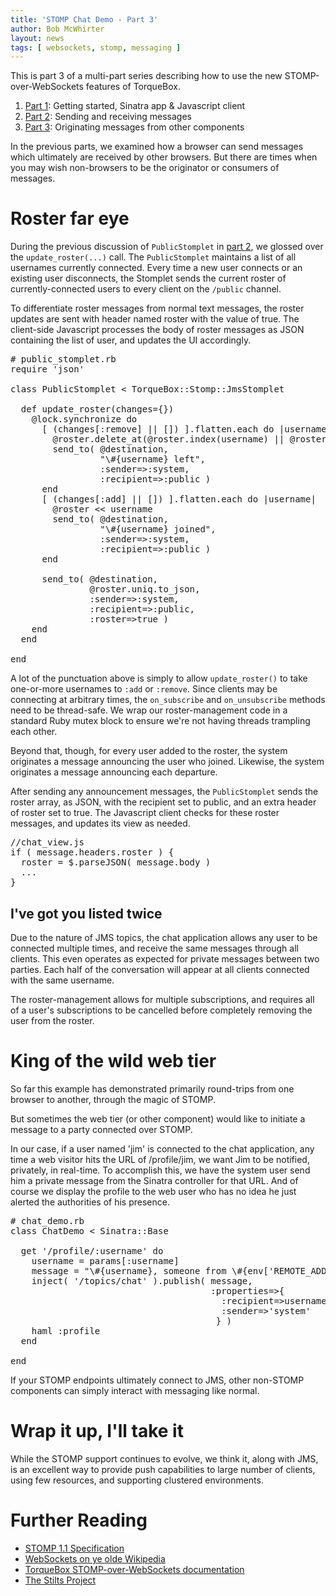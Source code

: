 ```yaml
---
title: 'STOMP Chat Demo - Part 3'
author: Bob McWhirter
layout: news
tags: [ websockets, stomp, messaging ]
---
```


[Part 1]: /news/2011/08/23/stomp-chat-demo-part1/
[Part 2]: /news/2011/08/23/stomp-chat-demo-part2/
[Part 3]: /news/2011/08/23/stomp-chat-demo-part3/

This is part 3 of a multi-part series describing how to use the 
new STOMP-over-WebSockets features of TorqueBox.

1. [Part 1]: Getting started, Sinatra app & Javascript client
2. [Part 2]: Sending and receiving messages
3. [Part 3]: Originating messages from other components

In the previous parts, we examined how a browser can send messages 
which ultimately are received by other browsers. But there are times 
when you may wish non-browsers to be the originator or consumers of messages.

# Roster far eye

During the previous discussion of `PublicStomplet` in [part 2], we glossed over 
the `update_roster(...)` call. The `PublicStomplet` maintains a list of all usernames 
currently connected. Every time a new user connects or an existing user disconnects, 
the Stomplet sends the current roster of currently-connected users to every client 
on the `/public` channel.

To differentiate roster messages from normal text messages, the roster updates are sent 
with header named roster with the value of true. The client-side Javascript processes 
the body of roster messages as JSON containing the list of user, and updates the UI 
accordingly.

<pre class="syntax ruby"># public_stomplet.rb
require 'json'

class PublicStomplet < TorqueBox::Stomp::JmsStomplet 

  def update_roster(changes={})
    @lock.synchronize do
      [ (changes[:remove] || []) ].flatten.each do |username|
        @roster.delete_at(@roster.index(username) || @roster.length)
        send_to( @destination, 
                 "\#{username} left", 
                 :sender=>:system, 
                 :recipient=>:public )
      end
      [ (changes[:add] || []) ].flatten.each do |username|
        @roster << username
        send_to( @destination, 
                 "\#{username} joined", 
                 :sender=>:system, 
                 :recipient=>:public )
      end

      send_to( @destination, 
               @roster.uniq.to_json, 
               :sender=>:system, 
               :recipient=>:public, 
               :roster=>true )
    end
  end

end
</pre>

A lot of the punctuation above is simply to allow `update_roster()` to take 
one-or-more usernames to `:add` or `:remove`. Since clients may be connecting at 
arbitrary times, the `on_subscribe` and `on_unsubscribe` methods need to be 
thread-safe. We wrap our roster-management code in a standard Ruby mutex block 
to ensure we're not having threads trampling each other.

Beyond that, though, for every user added to the roster, the system originates 
a message announcing the user who joined. Likewise, the system originates a 
message announcing each departure.

After sending any announcement messages, the `PublicStomplet` sends the roster array, 
as JSON, with the recipient set to public, and an extra header of roster set to true. 
The Javascript client checks for these roster messages, and updates its view as needed.

<pre class="syntax javascript">//chat_view.js
if ( message.headers.roster ) {
  roster = $.parseJSON( message.body )
  ...
}
</pre>

## I've got you listed twice

Due to the nature of JMS topics, the chat application allows any user to be connected 
multiple times, and receive the same messages through all clients. This even operates 
as expected for private messages between two parties. Each half of the conversation 
will appear at all clients connected with the same username.

The roster-management allows for multiple subscriptions, and requires all of a user's 
subscriptions to be cancelled before completely removing the user from the roster.

# King of the wild web tier

So far this example has demonstrated primarily round-trips from one browser to another, 
through the magic of STOMP.

But sometimes the web tier (or other component) would like to initiate a message to 
a party connected over STOMP.

In our case, if a user named 'jim' is connected to the chat application, any time a 
web visitor hits the URL of /profile/jim, we want Jim to be notified, privately, in 
real-time. To accomplish this, we have the system user send him a private message 
from the Sinatra controller for that URL. And of course we display the profile to 
the web user who has no idea he just alerted the authorities of his presence.

<pre class="syntax ruby"># chat_demo.rb
class ChatDemo < Sinatra::Base

  get '/profile/:username' do
    username = params[:username]
    message = "\#{username}, someone from \#{env['REMOTE_ADDR']} checked out your profile"
    inject( '/topics/chat' ).publish( message, 
                                      :properties=>{ 
                                        :recipient=>username, 
                                        :sender=>'system' 
                                       } )
    haml :profile
  end

end
</pre>

If your STOMP endpoints ultimately connect to JMS, other non-STOMP components can 
simply interact with messaging like normal.

# Wrap it up, I'll take it

While the STOMP support continues to evolve, we think it, along with JMS, is an excellent 
way to provide push capabilities to large number of clients, using few resources, and supporting 
clustered environments.

# Further Reading

* [STOMP 1.1 Specification](http://stomp.github.com/stomp-specification-1.1.html)
* [WebSockets on ye olde Wikipedia](http://en.wikipedia.org/wiki/WebSocket)
* [TorqueBox STOMP-over-WebSockets documentation](http://torquebox.org/2x/builds/html-docs/websockets.html)
* [The Stilts Project](http://stilts.projectodd.org/)
